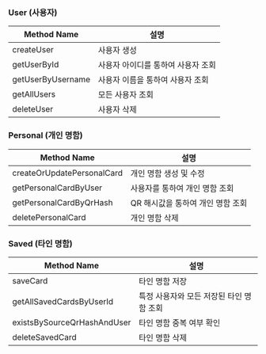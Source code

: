 ### User (사용자)
| Method Name                   | 설명                                         |
|-------------------------------|----------------------------------------------|
| createUser                    | 사용자 생성                                  |
| getUserById                   | 사용자 아이디를 통하여 사용자 조회            |
| getUserByUsername             | 사용자 이름을 통하여 사용자 조회              |
| getAllUsers                   | 모든 사용자 조회                             |
| deleteUser                    | 사용자 삭제                                  |

### Personal (개인 명함)
| Method Name                   | 설명                                         |
|-------------------------------|----------------------------------------------|
| createOrUpdatePersonalCard | 개인 명함 생성 및 수정                       |
| getPersonalCardByUser         | 사용자를 통하여 개인 명함 조회               |
| getPersonalCardByQrHash       | QR 해시값을 통하여 개인 명함 조회            |
| deletePersonalCard            | 개인 명함 삭제                               |

### Saved (타인 명함)
| Method Name                   | 설명                                         |
|-------------------------------|----------------------------------------------|
| saveCard                      | 타인 명함 저장                               |
| getAllSavedCardsByUserId      | 특정 사용자와 모든 저장된 타인 명함 조회      |
| existsBySourceQrHashAndUser   | 타인 명함 중복 여부 확인                     |
| deleteSavedCard               | 타인 명함 삭제                               |
